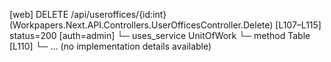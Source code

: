 [web] DELETE /api/useroffices/{id:int}  (Workpapers.Next.API.Controllers.UserOfficesController.Delete)  [L107–L115] status=200 [auth=admin]
  └─ uses_service UnitOfWork
    └─ method Table [L110]
      └─ ... (no implementation details available)

